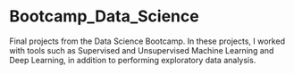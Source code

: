 # Bootcamp_Data_Science
Final projects from the Data Science Bootcamp. In these projects, I worked with tools such as Supervised and Unsupervised Machine Learning and Deep Learning, in addition to performing exploratory data analysis.  
